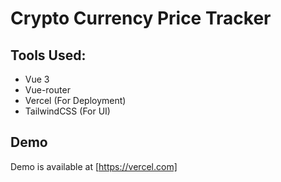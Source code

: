# Crypto Currency Price Tracker

## Tools Used:

- Vue 3
- Vue-router
- Vercel (For Deployment)
- TailwindCSS (For UI)

## Demo

Demo is available at [https://vercel.com]
